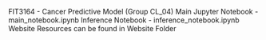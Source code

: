 FIT3164 - Cancer Predictive Model (Group CL_04)
Main Jupyter Notebook - main_notebook.ipynb
Inference Notebook - inference_notebook.ipynb
Website Resources can be found in Website Folder
